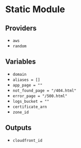 # Static Module

## Providers

- `aws`
- `random`

## Variables

- `domain`
- `aliases = []`
- `app_page = ""`
- `not_found_page = "/404.html"`
- `error_page = "/500.html"`
- `logs_bucket = ""`
- `certificate_arn`
- `zone_id`

## Outputs

- `cloudfront_id`
